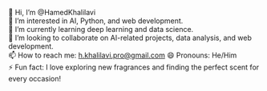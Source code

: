 👋 Hi, I’m @HamedKhalilavi  
👀 I’m interested in AI, Python, and web development.  
🌱 I’m currently learning deep learning and data science.  
💞️ I’m looking to collaborate on AI-related projects, data analysis, and web development.  
📫 How to reach me: h.khalilavi.pro@gmail.com
😄 Pronouns: He/Him  
⚡ Fun fact: I love exploring new fragrances and finding the perfect scent for every occasion!
